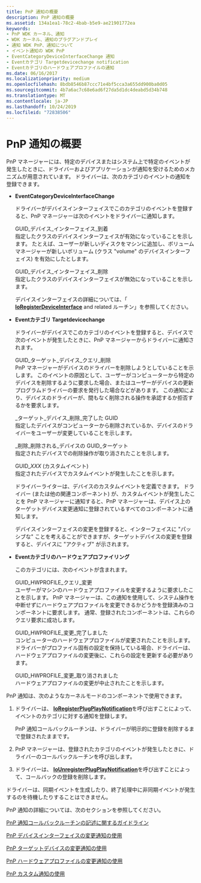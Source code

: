 ```yaml
---
title: PnP 通知の概要
description: PnP 通知の概要
ms.assetid: 134a1ea1-78c2-4bab-b5e9-ae21901772ea
keywords:
- PnP WDK カーネル、通知
- WDK カーネル、通知のプラグアンドプレイ
- 通知 WDK PnP、通知について
- イベント通知の WDK PnP
- EventCategoryDeviceInterfaceChange 通知
- Eventカテゴリ Targetdevicechange notification
- Eventカテゴリのハードウェアプロファイルの通知
ms.date: 06/16/2017
ms.localizationpriority: medium
ms.openlocfilehash: 8bdb8546b87ccc71e4bf5cca3a655dd900ba0d05
ms.sourcegitcommit: 4b7a6ac7c68e6ad6f27da5d1dc4deabd5d34b748
ms.translationtype: MT
ms.contentlocale: ja-JP
ms.lasthandoff: 10/24/2019
ms.locfileid: "72838506"
---
```

# <a name="pnp-notification-overview"></a>PnP 通知の概要





PnP マネージャーには、特定のデバイスまたはシステム上で特定のイベントが発生したときに、ドライバーおよびアプリケーションが通知を受けるためのメカニズムが用意されています。 ドライバーは、次のカテゴリのイベントの通知を登録できます。

-   **EventCategoryDeviceInterfaceChange**

    ドライバーがデバイスインターフェイスでこのカテゴリのイベントを登録すると、PnP マネージャーは次のイベントをドライバーに通知します。

    <a href="" id="guid-device-interface-arrival"></a>GUID\_デバイス\_インターフェイス\_到着  
    指定したクラスのデバイスインターフェイスが有効になっていることを示します。 たとえば、ユーザーが新しいディスクをマシンに追加し、ボリュームマネージャーが新しいボリューム (クラス "volume" のデバイスインターフェイス) を有効にしたとします。

    <a href="" id="guid-device-interface-removal"></a>GUID\_デバイス\_インターフェイス\_削除  
    指定したクラスのデバイスインターフェイスが無効になっていることを示します。

    デバイスインターフェイスの詳細については、「 [**IoRegisterDeviceInterface**](https://docs.microsoft.com/windows-hardware/drivers/ddi/wdm/nf-wdm-ioregisterdeviceinterface) and related ルーチン」を参照してください。

-   **Eventカテゴリ Targetdevicechange**

    ドライバーがデバイスでこのカテゴリのイベントを登録すると、デバイスで次のイベントが発生したときに、PnP マネージャーからドライバーに通知されます。

    <a href="" id="guid-target-device-query-remove"></a>GUID\_ターゲット\_デバイス\_クエリ\_削除  
    PnP マネージャーがデバイスのドライバーを削除しようとしていることを示します。 このイベントの原因として、ユーザーがコンピューターから特定のデバイスを削除するように要求した場合、またはユーザーがデバイスの更新プログラムドライバーの要求を発行した場合などがあります。 この通知により、デバイスのドライバーが、間もなく削除される操作を承認するか拒否するかを要求します。

    <a href="" id="guid-target-device-remove-complete"></a>\_ターゲット\_デバイス\_削除\_完了した GUID  
    指定したデバイスがコンピューターから削除されているか、デバイスのドライバーをユーザーが変更していることを示します。

    <a href="" id="guid-target-device-remove-cancelled"></a>\_削除\_削除される\_デバイスの GUID\_ターゲット  
    指定されたデバイスでの削除操作が取り消されたことを示します。

    <a href="" id="guid-xxx---custom-events-"></a>GUID\_*XXX* (カスタムイベント)  
    指定されたデバイスでカスタムイベントが発生したことを示します。

    ドライバーライターは、デバイスのカスタムイベントを定義できます。 ドライバー (または他の関連コンポーネント) が、カスタムイベントが発生したことを PnP マネージャーに通知すると、PnP マネージャーは、デバイス上のターゲットデバイス変更通知に登録されているすべてのコンポーネントに通知します。

    デバイスインターフェイスの変更を登録すると、インターフェイスに "パッシブな" ことを考えることができますが、ターゲットデバイスの変更を登録すると、デバイスに "アクティブ" が示されます。

-   **Eventカテゴリのハードウェアプロファイリング**

    このカテゴリには、次のイベントが含まれます。

    <a href="" id="guid-hwprofile-query-change"></a>GUID\_HWPROFILE\_クエリ\_変更  
    ユーザーがマシンのハードウェアプロファイルを変更するように要求したことを示します。 PnP マネージャーは、この通知を使用して、システム操作を中断せずにハードウェアプロファイルを変更できるかどうかを登録済みのコンポーネントに要求します。 通常、登録されたコンポーネントは、これらのクエリ要求に成功します。

    <a href="" id="guid-hwprofile-change-complete"></a>GUID\_HWPROFILE\_変更\_完了しました  
    コンピューターのハードウェアプロファイルが変更されたことを示します。 ドライバーがプロファイル固有の設定を保持している場合、ドライバーは、ハードウェアプロファイルの変更後に、これらの設定を更新する必要があります。

    <a href="" id="guid-hwprofile-change-cancelled"></a>GUID\_HWPROFILE\_変更\_取り消されました  
    ハードウェアプロファイルの変更が中止されたことを示します。

PnP 通知は、次のようなカーネルモードのコンポーネントで使用できます。

1.  ドライバーは、 [**IoRegisterPlugPlayNotification**](https://docs.microsoft.com/windows-hardware/drivers/ddi/wdm/nf-wdm-ioregisterplugplaynotification)を呼び出すことによって、イベントのカテゴリに対する通知を登録します。

    PnP 通知コールバックルーチンは、ドライバーが明示的に登録を削除するまで登録されたままです。

2.  PnP マネージャーは、登録されたカテゴリのイベントが発生したときに、ドライバーのコールバックルーチンを呼び出します。

3.  ドライバーは、 [**IoUnregisterPlugPlayNotification**](https://docs.microsoft.com/windows-hardware/drivers/ddi/wdm/nf-wdm-iounregisterplugplaynotification)を呼び出すことによって、コールバックの登録を削除します。

ドライバーは、同期イベントを生成したり、終了処理中に非同期イベントが発生するのを待機したりすることはできません。

PnP 通知の詳細については、次のセクションを参照してください。

[PnP 通知コールバックルーチンの記述に関するガイドライン](guidelines-for-writing-pnp-notification-callback-routines.md)

[PnP デバイスインターフェイスの変更通知の使用](using-pnp-device-interface-change-notification.md)

[PnP ターゲットデバイスの変更通知の使用](using-pnp-target-device-change-notification.md)

[PnP ハードウェアプロファイルの変更通知の使用](using-pnp-hardware-profile-change-notification.md)

[PnP カスタム通知の使用](using-pnp-custom-notification.md)

 

 




